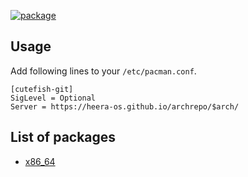 [![package](https://github.com/heera-os/archrepo/actions/workflows/build.yml/badge.svg)](https://github.com/heera-os/archrepo/actions/workflows/build.yml)

## Usage

Add following lines to your `/etc/pacman.conf`.

```
[cutefish-git]
SigLevel = Optional
Server = https://heera-os.github.io/archrepo/$arch/
```

## List of packages

- [x86_64](https://github.com/adig-pkgs/cutefish-pkgs/tree/gh-pages/x86_64)

